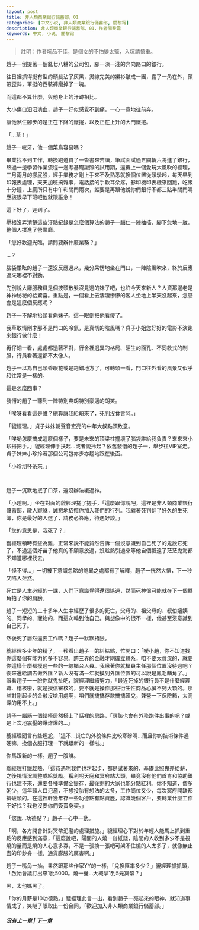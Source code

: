 ```yaml
---
layout: post
title: 非人類商業銀行儲蓄部，01
categories: [中文小说, 非人類商業銀行儲蓄部, 闇黎霜]
description: 非人類商業銀行儲蓄部，01，作者闇黎霜
keywords: 中文, 小说, 闇黎霜
---
```


> 註明：作者坑品不佳，是個女的不怕變太監，入坑請慎重。

趙子一倒提著一個亂七八糟的公司包，腳一深一淺的奔向路口的銀行。

往日裡抓得挺有型的頭髮沾了灰黑，燙線完美的襯衫皺成一團，露了一角在外，領帶歪斜，筆挺的西裝褲磨掉了一塊。

而這都不算什麼，與他身上的汙跡相比。

大小傷口汩汩淌血，趙子一好似感覺不到痛，一心一意地往前奔。

讓他煞住腳步的是正在下降的鐵捲，以及正在上升的大門鐵捲。

「…草！」

趙子一咬牙，他一個菜鳥容易嗎？

畢業找不到工作，轉換跑道買了一沓書來苦讀，筆試面試過五關斬六將進了銀行，熬過一邊學習作業流程一邊考基礎證照的試用期，還攤上一個愛玩大風吹的經理，三月兩月的挪屁股，經手業務才剛上手來不及熟悉就換個位置從頭學起，每天早到印報表處理，天天加班搞雜事，電話接的手軟耳朵疼，影印機印表機來回跑，吃飯十分鐘，上廁所只有中午和關門兩次，誰要是再跟他說你們銀行不都三點半關門嗎應該很早下班吧他就跟誰急！

這下好了，遲到了。

壓根沒弄清楚這些汙點紀錄是怎麼個算法的趙子一腦仁一陣抽搐，腳下忽地一崴，整個人撲進了營業廳。

「您好歡迎光臨，請問要辦什麼業務？」

…？

腦袋暈眩的趙子一還沒反應過來，幾分呆愣地坐在門口，一陣陰風吹來，終於反應過來哪裡不對勁。

先別說大廳服務員是個披頭散髮沒見過的妹子吧，也許今天來新人？人資那邊老是神神秘秘的給驚喜。重點是，一個看上去淒淒慘慘的客人坐地上半天沒起來，怎麼會是這麼個反應呢？

趙子一不解地抬頭看向妹子。這一眼倒把他看傻了。

我草敢情剛才那不是門口的冷氣，是真切的陰風嗎？貞子小姐您好好的電影不演跑來銀行做什麼！

再仔細一看，處處都透著不對，行舍裡迥異的格局、陌生的面孔、不同款式的制服，行員看著還都不太像人。

趙子一以為自己頭昏眼花或是跑錯地方了，可轉頭一看，門口往外看的風景又似乎和往常是一樣的。

這是怎麼回事？

發懵的趙子一聽到一陣特別爽朗特別豪邁的朗笑。

「唉呀看看這是誰？總算讓我給盼來了，死判沒食言阿。」

「貔經理。」貞子妹妹朝聲音宏亮的中年大叔點頭致意。

「唉呦怎麼搞成這麼個樣子，要是未來的頂梁柱撞壞了腦袋誰給我負責？來來來小珍搭把手。」貔經理伸手扶起…或者說拎起？依舊發懵的趙子一，舉步往VIP室走。貞子妹妹小珍拎著那個公司包亦步亦趨地跟在後面。

「小珍沏杯茶來。」

<br/>

趙子一沉默地抿了口茶，還沒辦法緩過神。

「小趙啊。」坐在對面的貔經理搓了搓手，「這麼跟你說吧，這裡是非人類商業銀行儲蓄部，敝人貔貅，誠懇地招攬你加入我們的行列。我纏著死判翻了好久的生死簿，你是最好的人選了，請務必答應，待遇好談。」

「您的意思是，我死了？」

貔經理頓時有些為難，正常來說不能貿然告訴一個沒意識到自己死了的鬼說它死了，不過這個好苗子他真的不願意放過，沒趁熱引過來等他自個飄遠了茫茫鬼海都不知道哪裡找去。

「怪不得…」一切被下意識忽略的詭異之處都有了解釋，趙子一恍然大悟，下一秒又陷入茫然。

死亡是人生必經的一課，人們下意識覺得還很遙遠，然而死神很可能就在下一個轉角拍了你的肩膀。

趙子一短短的二十多年人生中經歷了很多的死亡，父母的、祖父母的、叔伯嬸姨的、同學的、寵物的，而這次輪到他自己。與想像中的很不一樣，他甚至沒意識到自己死了。

然後死了居然還要工作嗎？趙子一默默捂臉。

貔經理多少年的精了，一秒看出趙子一的糾結點，忙開口：「噯小趙，你不知道找你這麼個有能力的多不容易。跨三界的金融才剛確立體系，咱不要太資深的，就要你這樣什麼都摸過一些的一線櫃台人員。我瞅著你就櫃員主任那個位置沒待過吧？後來還給調去做外匯？新人沒有滿一年就摸到外匯位置的可以說是鳳毛麟角了。」眼看趙子一一臉你就鬼扯吧，貔經理繼續努力，「最近死掉的銀行員不是什麼經理職、稽核啦，就是授信審核的，要不就是操作那些衍生性商品心臟不夠大顆的。那些對剛起步的金融沒啥用處啊，咱們就搞搞存款搞搞匯兌，兼營一下保險箱，太高深的用不上。」

趙子一腦筋一個錯搭居然搭上了話裡的思路，「應該也會有外務跑件出事的吧？或是上次地震壓的爆炸爆的…」

貔經理聞言有些尷尬，「這不…災亡的外貌條件比較寒磣嗎…而且你的技術條件過硬嘛，換個衣服打理一下就跟新的一樣啦。」

你馬跟新的一樣。趙子一腹誹。

貔經理打鐵趁熱，「這待遇呢我們也才起步，都是試著來的，基礎比照鬼差給薪，之後視情況調整或給獎勵。獲利呢天庭和冥府站大頭，畢竟沒有他們首肯和協助銀行也建不來，還要各種準備金提存，最後剩的大家也能分點紅利。你不知道，僧多粥少，這年頭人口氾濫，不想投胎有想法的太多，工作崗位又少，每次冥府開缺都擠破頭的。在這裡幹幾年存一些功德點有點資歷，認識幾個客戶，要轉業什麼工作不好找？我也沒要你們簽賣身契。」

「您說…功德點？」趙子一心中一動。

「啊，各方開會針對冥幣氾濫的處理措施。」貔經理心下對於年輕人能馬上抓到重點的反應感到滿意，「這麼說吧，陽間的人燒一沓紙錢，陰間的人收到多少不是視燒的量而是燒的人心意多寡，不是一張換一張吧可架不住燒的人太多了，就像無止盡的印鈔券一樣，通貨膨脹的厲害啊。」

趙子一嘴角一抽，果然跟那些作家YY的一樣，「兌換匯率多少？」貔經理抓抓頭，「啟始會議訂出來1比5000。燒一疊…大概拿1到5元冥幣？」

黑，太他媽黑了。

「你的月薪是10功德點。」貔經理此言一出，看到趙子一亮起來的眼神，就知道事情成了，笑瞇了眼取出一份合同，「歡迎加入非人類商業銀行儲蓄部。」

##### 没有上一章 | [下一章](/../../2020/03/07/AnLiShuang-NonhumanBank-2/) 
